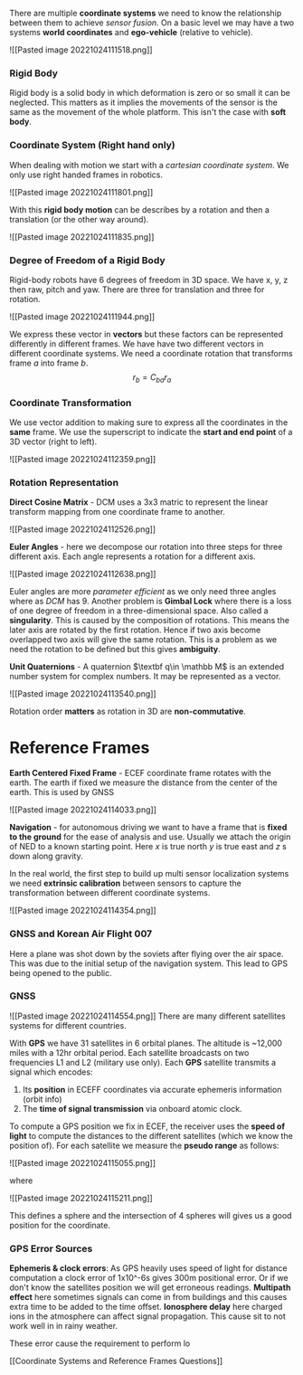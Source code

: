 There are multiple **coordinate systems** we need to know the relationship between them to achieve *sensor fusion*. On a basic level we may have a two systems **world coordinates** and **ego-vehicle** (relative to vehicle).

![[Pasted image 20221024111518.png]]

### Rigid Body
Rigid body is a solid body in which deformation is zero or so small it can be neglected. This matters as it implies the movements of the sensor is the same as the movement of the whole platform. This isn't the case with **soft body**.

### Coordinate System (Right hand only)
When dealing with motion we start with a *cartesian coordinate system*. We only use right handed frames in robotics.

![[Pasted image 20221024111801.png]]

With this **rigid body motion** can be describes by a rotation and then a translation (or the other way around).

![[Pasted image 20221024111835.png]]

### Degree of Freedom of a Rigid Body
Rigid-body robots have 6 degrees of freedom in 3D space. We have x, y, z then raw, pitch and yaw. There are three for translation and three for rotation.

![[Pasted image 20221024111944.png]]

We express these vector in **vectors** but these factors can be represented differently in different frames. We have have two different vectors in different coordinate systems. We need a coordinate rotation that transforms frame $a$ into frame $b$. $$r_b=C_{ba}r_a$$
### Coordinate Transformation
We use vector addition to making sure to express all the coordinates in the **same** frame. We use the superscript to indicate the **start and end point** of a 3D vector (right to left).

![[Pasted image 20221024112359.png]]

### Rotation Representation
**Direct Cosine Matrix** - DCM uses a 3x3 matric to represent the linear transform mapping from one coordinate frame to another.

![[Pasted image 20221024112526.png]]

**Euler Angles** - here we decompose our rotation into three steps for three different axis. Each angle represents a rotation for a different axis.

![[Pasted image 20221024112638.png]]

Euler angles are more *parameter efficient* as we only need three angles where as *DCM* has 9. Another problem is **Gimbal Lock** where there is a loss of one degree of freedom in a three-dimensional space. Also called a **singularity**. This is caused by the composition of rotations. This means the later axis are rotated by the first rotation. Hence if two axis become overlapped two axis will give the same rotation. This is a problem as we need the rotation to be defined but this gives **ambiguity**.

**Unit Quaternions** - A quaternion $\textbf q\in \mathbb M$ is an extended number system for complex numbers. It may be represented as a vector.

![[Pasted image 20221024113540.png]]

Rotation order **matters** as rotation in 3D are **non-commutative**.

# Reference Frames
**Earth Centered Fixed Frame** - ECEF coordinate frame rotates with the earth. The earth if fixed we measure the distance from the center of the earth. This is used by GNSS

![[Pasted image 20221024114033.png]]

**Navigation** - for autonomous driving we want to have a frame that is **fixed to the ground** for the ease of analysis and use. Usually we attach the origin of NED to a known starting point. Here $x$ is true north $y$ is true east and $z$ s down along gravity.

In the real world, the first step to build up multi sensor localization systems we need **extrinsic calibration** between sensors to capture the transformation between different coordinate systems.

![[Pasted image 20221024114354.png]]

### GNSS and Korean Air Flight 007
Here a plane was shot down by the soviets after flying over the air space. This was due to the initial setup of the navigation system. This lead to GPS being opened to the public.

### GNSS
![[Pasted image 20221024114554.png]]
There are many different satellites systems for different countries. 

With **GPS** we have 31 satellites in 6 orbital planes. The altitude is ~12,000 miles with a 12hr orbital period. Each satellite broadcasts on two frequencies L1 and L2 (military use only). Each **GPS** satellite transmits a signal which encodes: 

1. Its **position** in ECEFF coordinates via accurate ephemeris information (orbit info)
2. The **time of signal transmission** via onboard atomic clock.

To compute a GPS position we fix in ECEF, the receiver uses the **speed of light** to compute the distances to the different satellites (which we know the position of). For each satellite we measure the **pseudo range** as follows:

![[Pasted image 20221024115055.png]]

where

![[Pasted image 20221024115211.png]]

This defines a sphere and the intersection of 4 spheres will gives us a good position for the coordinate.

### GPS Error Sources
**Ephemeris & clock errors**: As GPS heavily uses speed of light for distance computation a clock error of 1x10^-6s gives 300m positional error. Or if we don't know the satellites position we will get erroneous readings.
**Multipath effect** here sometimes signals can come in from buildings and this causes extra time to be added to the time offset.
**Ionosphere delay** here charged ions in the atmosphere can affect signal propagation. This cause sit to not work well in in rainy weather.

These error cause the requirement to perform lo

[[Coordinate Systems and Reference Frames Questions]]